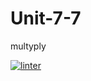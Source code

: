 # Unit-7-7
multyply

[![linter](https://github.com/BigGuyAlex/Unit-7-7/workflows/linter/badge.svg)](https://github.com/marketplace/actions/super-linter)
